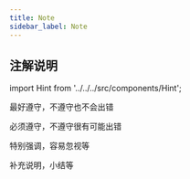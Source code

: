 ```yaml
---
title: Note
sidebar_label: Note
---
```


## 注解说明

import Hint from '../../../src/components/Hint';

<Hint type="good">最好遵守，不遵守也不会出错</Hint>

<Hint type="bad">必须遵守，不遵守很有可能出错</Hint>

<Hint type="warn">特别强调，容易忽视等</Hint>

<Hint type="tip">补充说明，小结等</Hint>
